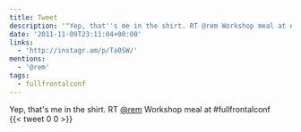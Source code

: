 ```yaml
---
title: Tweet
description: '"Yep, that''s me in the shirt. RT @rem Workshop meal at #fullfrontalconf  "'
date: '2011-11-09T23:11:04+00:00'
links:
  - 'http://instagr.am/p/Ta0SW/'
mentions:
  - '@rem'
tags:
  - fullfrontalconf
---
```

Yep, that's me in the shirt. RT [@rem](https://twitter.com/@rem) Workshop meal at #fullfrontalconf  
      {{< tweet 0 0 >}}
    
